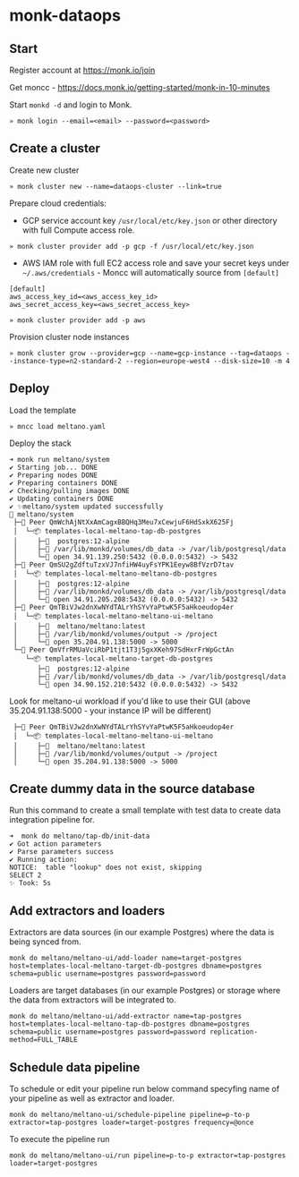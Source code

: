 # monk-dataops

## Start 

Register account at https://monk.io/join

Get moncc - https://docs.monk.io/getting-started/monk-in-10-minutes

Start `monkd -d` and login to Monk.

```
» monk login --email=<email> --password=<password>
```

## Create a cluster

Create new cluster 
```
» monk cluster new --name=dataops-cluster --link=true
```

Prepare cloud credentials:
- GCP service account key `/usr/local/etc/key.json` or other directory with full Compute access role.
```
» monk cluster provider add -p gcp -f /usr/local/etc/key.json
```
- AWS IAM role with full EC2 access role and save your secret keys under `~/.aws/credentials` - Moncc will automatically source from `[default]`
```
[default]
aws_access_key_id=<aws_access_key_id>
aws_secret_access_key=<aws_secret_access_key>

» monk cluster provider add -p aws
```

Provision cluster node instances
```
» monk cluster grow --provider=gcp --name=gcp-instance --tag=dataops --instance-type=n2-standard-2 --region=europe-west4 --disk-size=10 -m 4
```

## Deploy

Load the template
```
» mncc load meltano.yaml 
```

Deploy the stack 
```
➜ monk run meltano/system
✔ Starting job... DONE
✔ Preparing nodes DONE
✔ Preparing containers DONE
✔ Checking/pulling images DONE
✔ Updating containers DONE
✔ ✨meltano/system updated successfully
🔩 meltano/system
 ├─🧊 Peer QmWchAjNtXxAmCagxBBQHq3Meu7xCewjuF6HdSxkX625Fj
 │  └─📦 templates-local-meltano-tap-db-postgres
 │     ├─🧩  postgres:12-alpine
 │     ├─💾 /var/lib/monkd/volumes/db_data -> /var/lib/postgresql/data
 │     └─🔌 open 34.91.139.250:5432 (0.0.0.0:5432) -> 5432
 ├─🧊 Peer QmSU2gZdftuTzxVJ7nfiHW4uyFsYPK1Eeyw8BfVzrD7tav
 │  └─📦 templates-local-meltano-meltano-db-postgres
 │     ├─🧩  postgres:12-alpine
 │     ├─💾 /var/lib/monkd/volumes/db_data -> /var/lib/postgresql/data
 │     └─🔌 open 34.91.205.208:5432 (0.0.0.0:5432) -> 5432
 ├─🧊 Peer QmTBiVJw2dnXwNYdTALrYhSYvYaPtwK5F5aHkoeudop4er
 │  └─📦 templates-local-meltano-meltano-ui-meltano
 │     ├─🧩  meltano/meltano:latest
 │     ├─💾 /var/lib/monkd/volumes/output -> /project
 │     └─🔌 open 35.204.91.138:5000 -> 5000
 └─🧊 Peer QmVfrRMUaVciRbP1tjt1T3j5gxXKeh97SdHxrFrWpGctAn
    └─📦 templates-local-meltano-target-db-postgres
       ├─🧩  postgres:12-alpine
       ├─💾 /var/lib/monkd/volumes/db_data -> /var/lib/postgresql/data
       └─🔌 open 34.90.152.210:5432 (0.0.0.0:5432) -> 5432
```

Look for meltano-ui workload if you'd like to use their GUI (above 35.204.91.138:5000 - your instance IP will be different)
```
 ├─🧊 Peer QmTBiVJw2dnXwNYdTALrYhSYvYaPtwK5F5aHkoeudop4er
 │  └─📦 templates-local-meltano-meltano-ui-meltano
 │     ├─🧩  meltano/meltano:latest
 │     ├─💾 /var/lib/monkd/volumes/output -> /project
 │     └─🔌 open 35.204.91.138:5000 -> 5000
```

## Create dummy data in the source database

Run this command to create a small template with test data to create data integration pipeline for.
```
➜  monk do meltano/tap-db/init-data                                                            
✔ Got action parameters
✔ Parse parameters success
✔ Running action: 
NOTICE:  table "lookup" does not exist, skipping
SELECT 2
✨ Took: 5s
```

## Add extractors and loaders

Extractors are data sources (in our example Postgres) where the data is being synced from.
```
monk do meltano/meltano-ui/add-loader name=target-postgres host=templates-local-meltano-target-db-postgres dbname=postgres schema=public username=postgres password=password
```
Loaders are target databases (in our example Postgres) or storage where the data from extractors will be integrated to.
```
monk do meltano/meltano-ui/add-extractor name=tap-postgres host=templates-local-meltano-tap-db-postgres dbname=postgres schema=public username=postgres password=password replication-method=FULL_TABLE
```

## Schedule data pipeline

To schedule or edit your pipeline run below command specyfing name of your pipeline as well as extractor and loader.
```
monk do meltano/meltano-ui/schedule-pipeline pipeline=p-to-p extractor=tap-postgres loader=target-postgres frequency=@once
```
To execute the pipeline run
```
monk do meltano/meltano-ui/run pipeline=p-to-p extractor=tap-postgres loader=target-postgres
```
